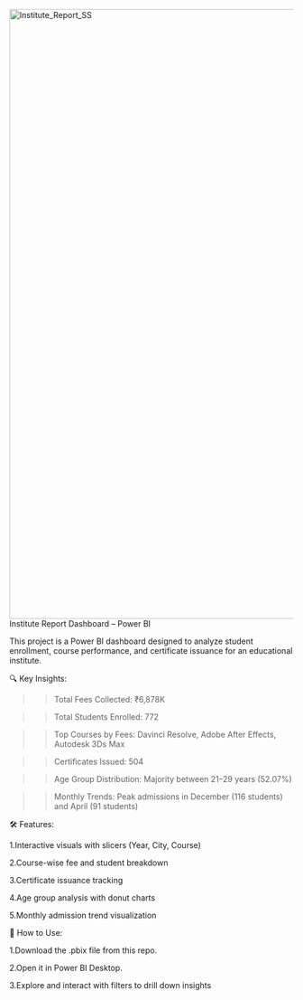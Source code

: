 <img width="1920" height="1079" alt="Institute_Report_SS" src="https://github.com/user-attachments/assets/07bd6b57-412c-4262-8001-9e70642ad532" />Institute Report Dashboard – Power BI

This project is a Power BI dashboard designed to analyze student enrollment, course performance, and certificate issuance for an educational institute.


🔍 Key Insights:

>>Total Fees Collected: ₹6,878K

>>Total Students Enrolled: 772

>>Top Courses by Fees: Davinci Resolve, Adobe After Effects, Autodesk 3Ds Max

>>Certificates Issued: 504

>>Age Group Distribution: Majority between 21–29 years (52.07%)

>>Monthly Trends: Peak admissions in December (116 students) and April (91 students)

🛠 Features:

1.Interactive visuals with slicers (Year, City, Course)

2.Course-wise fee and student breakdown

3.Certificate issuance tracking

4.Age group analysis with donut charts

5.Monthly admission trend visualization

🚀 How to Use:

1.Download the .pbix file from this repo.

2.Open it in Power BI Desktop.

3.Explore and interact with filters to drill down insights
